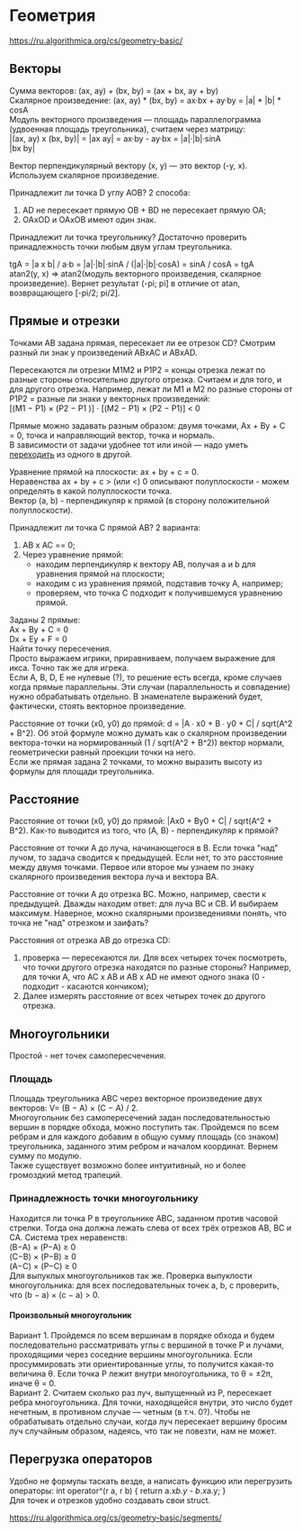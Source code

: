 # Геометрия
https://ru.algorithmica.org/cs/geometry-basic/

## Векторы
Сумма векторов: (ax, ay) + (bx, by) = (ax + bx, ay + by)  
Скалярное произведение: (ax, ay) * (bx, by) = ax·bx + ay·by = |a| * |b| * cosA  
Модуль векторного произведения — площадь параллелограмма (удвоенная площадь треугольника), считаем через матрицу:  
|(ax, ay) х (bx, by)| = |ax ay| = ax·by - ay·bx = |a|·|b|·sinA  
                        |bx by|  

Вектор перпендикулярный вектору (x, y) — это вектор (-y, x). Используем скалярное произведение.    

Принадлежит ли точка D углу AOB? 2 способа:
1) AD не пересекает прямую OB + BD не пересекает прямую OA;
2) OAxOD и OAxOB имеют один знак.

Принадлежит ли точка треугольнику? 
Достаточно проверить принадлежность точки любым двум углам треугольника.  

tgA = |a x b| / a·b = |a|·|b|·sinA / (|a|·|b|·cosA) = sinA / cosA = tgA  
atan2(y, x) => atan2(модуль векторного произведения, скалярное произведение). 
Вернет результат (-pi; pi] в отличие от atan, возвращающего [-pi/2; pi/2].  


## Прямые и отрезки
Точками AB задана прямая, пересекает ли ее отрезок CD? 
Смотрим разный ли знак у произведений ABxAC и ABxAD.  

Пересекаются ли отрезки M1M2 и P1P2 = концы отрезка лежат по разные стороны относительно другого отрезка. 
Считаем и для того, и для другого отрезка. Например, лежат ли M1 и M2 по разные стороны от P1P2 = 
разные ли знаки у векторных произведений:  
[(M1 − P1) × (P2 − P1 )] ⋅ [(M2 − P1) × (P2 − P1)] < 0

Прямые можно задавать разным образом: двумя точками, Ax + By + C = 0, точка и направляющий вектор, точка и нормаль.  
В зависимости от задачи удобнее тот или иной — надо уметь [переходить](
https://ru.algorithmica.org/cs/geometry-basic/segments/) из одного в другой. 

Уравнение прямой на плоскости: ax + by + c = 0.  
Неравенства ax + by + c > (или <) 0 описывают полуплоскости - можем определять в какой полуплоскости точка.  
Вектор (a, b) - перпендикуляр к прямой (в сторону положительной полуплоскости).  

Принадлежит ли точка C прямой AB? 2 варианта:
1) AB x AC == 0;
2) Через уравнение прямой:
    - находим перпендикуляр к вектору AB, получая a и b для уравнения прямой на плоскости;
    - находим c из уравнения прямой, подставив точку A, например;
    - проверяем, что точка C подходит к получившемуся уравнению прямой.

Заданы 2 прямые:  
Ax + By + C = 0  
Dx + Ey + F = 0  
Найти точку пересечения.  
Просто выражаем игрики, приравниваем, получаем выражение для икса. 
Точно так же для игрека.  
Если A, B, D, E не нулевые (?), то решение есть всегда, кроме случаев когда прямые параллельны. 
Эти случаи (параллельность и совпадение) нужно обрабатывать отдельно. 
В знаменателе выражений будет, фактически, стоять векторное произведение.  

Расстояние от точки (x0, y0) до прямой: d = |A ∙ x0 + B ∙ y0 + C| / sqrt(A^2 + B^2). 
Об этой формуле можно думать как о скалярном произведении вектора-точки на нормированный (1 / sqrt(A^2 + B^2)) 
вектор нормали, геометрически равный проекции точки на него.  
Если же прямая задана 2 точками, то можно выразить высоту из формулы для площади треугольника.  

## Расстояние

Расстояние от точки (x0, y0) до прямой: |Ax0 + By0 + C| / sqrt(A^2 + B^2). 
Как-то выводится из того, что (A, B) - перпендикуляр к прямой?  

Расстояние от точки A до луча, начинающегося в B. Если точка "над" лучом, то задача сводится к предыдущей. 
Если нет, то это расстояние между двумя точками. 
Первое или второе мы узнаем по знаку скалярного произведения вектора луча и вектора BA.    

Расстояние от точки A до отрезка BC. 
Можно, например, свести к предыдущей. Дважды находим ответ: для луча BC и CB. И выбираем максимум. 
Наверное, можно скалярными произведениями понять, что точка не "над" отрезком и заифать?   

Расстояния от отрезка AB до отрезка CD: 
1) проверка — пересекаются ли. Для всех четырех точек посмотреть, что точки другого отрезка находятся по разные стороны? 
Например, для точки A, что AC x AB и AB x AD не имеют одного знака (0 - подходит - касаются кончиком);  
2) Далее измерять расстояние от всех четырех точек до другого отрезка.


## Многоугольники
Простой - нет точек самопересчечения.

### Площадь
Площадь треугольника ABC через векторное произведение двух векторов: V= (B − A) × (C − A) / 2.  
Многоугольник без самопересечений задан последовательностью вершин в порядке обхода, можно поступить так. 
Пройдемся по всем ребрам и для каждого добавим в общую сумму площадь (со знаком) треугольника, 
заданного этим ребром и началом координат. Вернем сумму по модулю.  
Также существует возможно более интуитивный, но и более громоздкий метод трапеций.  

### Принадлежность точки многоугольнику
Находится ли точка P в треугольнике ABC, заданном против часовой стрелки. 
Тогда она должна лежать слева от всех трёх отрезков AB, BC и CA. 
Система трех неравенств:  
(B−A) × (P−A) ≥ 0  
(C−B) × (P−B) ≥ 0  
(A−C) × (P−C) ≥ 0  
Для выпуклых многоугольников так же. 
Проверка выпуклости многоугольника: для всех последовательных точек a, b, c проверить, что (b − a) × (c − a) > 0.

#### Произвольный многоугольник
Вариант 1. Пройдемся по всем вершинам в порядке обхода и будем последовательно рассматривать углы 
с вершиной в точке P и лучами, проходящими через соседние вершины многоугольника. 
Если просуммировать эти ориентированные углы, то получится какая-то величина θ. 
Если точка P лежит внутри многоугольника, то θ = ±2π, иначе θ = 0.  
Вариант 2. Считаем сколько раз луч, выпущенный из P, пересекает ребра многоугольника. 
Для точки, находящейся внутри, это число будет нечетным, в противном случае — четным (в т.ч. 0?). 
Чтобы не обрабатывать отдельно случаи, когда луч пересекает вершину бросим луч случайным образом, 
надеясь, что так не повезти, нам не может.

## Перегрузка операторов
Удобно не формулы таскать везде, а написать функцию или перегрузить операторы: 
int operator^(r a, r b) { return a.x*b.y - b.x*a.y; }  
Для точек и отрезков удобно создавать свои struct.  

https://ru.algorithmica.org/cs/geometry-basic/segments/
